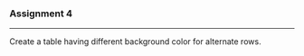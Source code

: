 ### Assignment 4
-------------------

Create a table having different background color for alternate rows.
